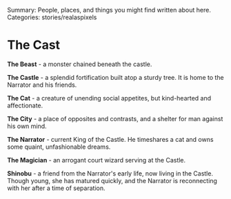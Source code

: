 Summary: People, places, and things you might find written about here.
Categories: stories/realaspixels

# The Cast

**The Beast** - a monster chained beneath the castle.

**The Castle** - a splendid fortification built atop a sturdy tree. It is home to the Narrator and his friends.

**The Cat** - a creature of unending social appetites, but kind-hearted and affectionate.

**The City** - a place of opposites and contrasts, and a shelter for man against his own mind.

**The Narrator** - current King of the Castle. He timeshares a cat and owns some quaint, unfashionable dreams.

**The Magician** - an arrogant court wizard serving at the Castle.

**Shinobu** - a friend from the Narrator's early life, now living in the Castle. Though young, she has matured quickly, and the Narrator is reconnecting with her after a time of separation.
